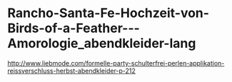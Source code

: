 Rancho-Santa-Fe-Hochzeit-von-Birds-of-a-Feather---Amorologie_abendkleider-lang
==============================================================================

http://www.liebmode.com/formelle-party-schulterfrei-perlen-applikation-reissverschluss-herbst-abendkleider-p-212
